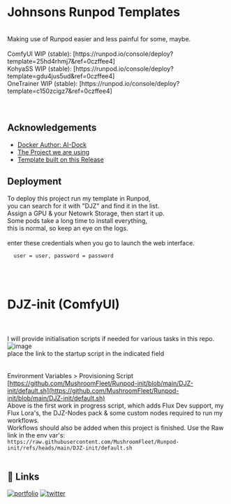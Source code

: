 # Johnsons Runpod Templates
<br />
Making use of Runpod easier and less painful for some, maybe.<br />
<br />
ComfyUI WIP (stable): [https://runpod.io/console/deploy?template=25hd4rhmj7&ref=0czffee4]<br />
KohyaSS WIP (stable): [https://runpod.io/console/deploy?template=gdu4jus5ud&ref=0czffee4]<br />
OneTrainer WIP (stable): [https://runpod.io/console/deploy?template=c150zcigz7&ref=0czffee4]<br />
<br /><br />

## Acknowledgements

 - [Docker Author: AI-Dock](https://github.com/ai-dock)
 - [The Project we are using](https://github.com/ai-dock/comfyui)
 - [Template built on this Release](https://github.com/ai-dock/comfyui/pkgs/container/comfyui/279832227?tag=latest-cuda)


## Deployment

To deploy this project run my template in Runpod, <br />
you can search for it with "DJZ" and find it in the list. <br />
Assign a GPU & your Netowrk Storage, then start it up. <br />
Some pods take a long time to install everything, <br />
this is normal, so keep an eye on the logs.<br />
<br />
enter these credentials when you go to launch the web interface.<br />
```
  user = user, password = password
```
<br /><br />
# DJZ-init (ComfyUI) <br />
<br /><br />
I will provide initialisation scripts if needed for various tasks in this repo. <br />
![image](https://github.com/user-attachments/assets/d2aa2164-e651-4bc9-9f22-d1723b20acb7) <br />
place the link to the startup script in the indicated field <br />
<br /><br />
Environment Variables > Provisioning Script <br />
[https://github.com/MushroomFleet/Runpod-init/blob/main/DJZ-init/default.sh](https://github.com/MushroomFleet/Runpod-init/blob/main/DJZ-init/default.sh) <br />
Above is the first work in progress script, which adds Flux Dev support, my Flux Lora's, the DJZ-Nodes pack & some custom nodes required to run my workflows. <br />
Workflows should also be added when this project is finished. Use the Raw link in the env var's:
```https://raw.githubusercontent.com/MushroomFleet/Runpod-init/refs/heads/main/DJZ-init/default.sh```
<br /><br />
## 🔗 Links
[![portfolio](https://img.shields.io/badge/my_portfolio-000?style=for-the-badge&logo=ko-fi&logoColor=white)](https://fivebelowfive.uk/)
[![twitter](https://img.shields.io/badge/twitter-1DA1F2?style=for-the-badge&logo=twitter&logoColor=white)](https://twitter.com/mushroomfleet)
